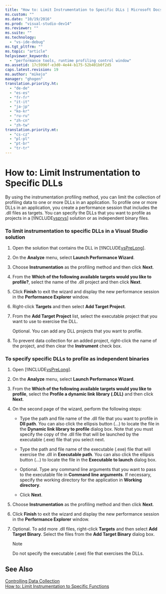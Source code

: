 ```yaml
---
title: "How to: Limit Instrumentation to Specific DLLs | Microsoft Docs"
ms.custom: ""
ms.date: "10/19/2016"
ms.prod: "visual-studio-dev14"
ms.reviewer: ""
ms.suite: ""
ms.technology: 
  - "vs-ide-debug"
ms.tgt_pltfrm: ""
ms.topic: "article"
helpviewer_keywords: 
  - "performance tools, runtime profiling control window"
ms.assetid: 17c5996f-e3d0-4e44-b175-52b401b0f2d5
caps.latest.revision: 19
ms.author: "mikejo"
manager: "ghogen"
translation.priority.ht: 
  - "de-de"
  - "es-es"
  - "fr-fr"
  - "it-it"
  - "ja-jp"
  - "ko-kr"
  - "ru-ru"
  - "zh-cn"
  - "zh-tw"
translation.priority.mt: 
  - "cs-cz"
  - "pl-pl"
  - "pt-br"
  - "tr-tr"
---
```

# How to: Limit Instrumentation to Specific DLLs
By using the instrumentation profiling method, you can limit the collection of profiling data to one or more DLLs in an application. To profile one or more DLLs in an application, you create a performance session that includes the .dll files as targets. You can specify the DLLs that you want to profile as projects in a [!INCLUDE[vsprvs](../code-quality/includes/vsprvs_md.md)] solution or as independent binary files.  
  
### To limit instrumentation to specific DLLs in a Visual Studio solution  
  
1.  Open the solution that contains the DLL in [!INCLUDE[vsPreLong](../code-quality/includes/vsprelong_md.md)].  
  
2.  On the **Analyze** menu, select **Launch Performance Wizard**.  
  
3.  Choose **Instrumentation** as the profiling method and then click **Next**.  
  
4.  From the **Which of the following available targets would you like to profile?**, select the name of the .dll project and then click **Next**.  
  
5.  Click **Finish** to exit the wizard and display the new performance session in the **Performance Explorer** window.  
  
6.  Right-click **Targets** and then select **Add Target Project**.  
  
7.  From the **Add Target Project** list, select the executable project that you want to use to exercise the DLL.  
  
     Optional. You can add any DLL projects that you want to profile.  
  
8.  To prevent data collection for an added project, right-click the name of the project, and then clear the **Instrument** check box.  
  
### To specify specific DLLs to profile as independent binaries  
  
1.  Open [!INCLUDE[vsPreLong](../code-quality/includes/vsprelong_md.md)].  
  
2.  On the **Analyze** menu, select **Launch Performance Wizard**.  
  
3.  From the **Which of the following available targets would you like to profile**, select the **Profile a dynamic link library (.DLL)** and then click **Next**.  
  
4.  On the second page of the wizard, perform the following steps:  
  
    -   Type the path and file name of the .dll file that you want to profile in **Dll path**. You can also click the ellipsis button (...) to locate the file in the **Dynamic link library to profile** dialog box. Note that you must specify the copy of the .dll file that will be launched by the executable (.exe) file that you select next.  
  
    -   Type the path and file name of the executable (.exe) file that will exercise the .dll in **Executable path**. You can also click the ellipsis button (...) to locate the file in the **Executable to launch** dialog box.  
  
    -   Optional. Type any command line arguments that you want to pass to the executable file in **Command line arguments**. If necessary, specify the working directory for the application in **Working directory**.  
  
    -   Click **Next**.  
  
5.  Choose **Instrumentation** as the profiling method and then click **Next**.  
  
6.  Click **Finish** to exit the wizard and display the new performance session in the **Performance Explorer** window.  
  
7.  Optional. To add more .dll files, right-click **Targets** and then select **Add Target Binary**. Select the files from the **Add Target Binary** dialog box.  
  
    > [!NOTE]
    >  Do not specify the executable (.exe) file that exercises the DLLs.  
  
## See Also  
 [Controlling Data Collection](../profiling/controlling-data-collection.md)   
 [How to: Limit Instrumentation to Specific Functions](../profiling/how-to--limit-instrumentation-to-specific-functions.md)